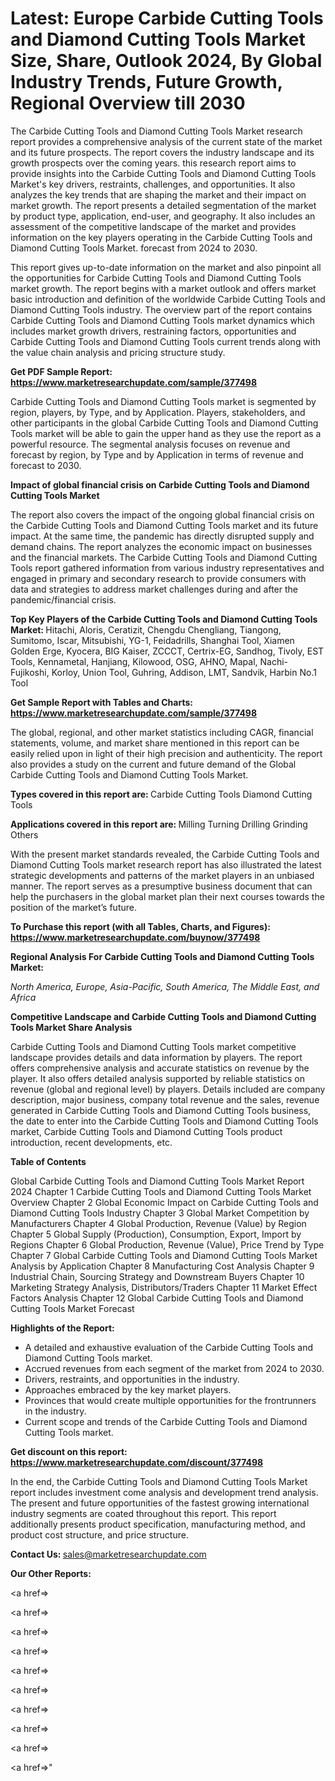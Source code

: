 # Latest: Europe Carbide Cutting Tools and Diamond Cutting Tools Market Size, Share, Outlook 2024, By Global Industry Trends, Future Growth, Regional Overview till 2030

The Carbide Cutting Tools and Diamond Cutting Tools Market research report provides a comprehensive analysis of the current state of the market and its future prospects. The report covers the industry landscape and its growth prospects over the coming years. this research report aims to provide insights into the Carbide Cutting Tools and Diamond Cutting Tools Market's key drivers, restraints, challenges, and opportunities. It also analyzes the key trends that are shaping the market and their impact on market growth. The report presents a detailed segmentation of the market by product type, application, end-user, and geography. It also includes an assessment of the competitive landscape of the market and provides information on the key players operating in the Carbide Cutting Tools and Diamond Cutting Tools Market. forecast from 2024 to 2030.

This report gives up-to-date information on the market and also pinpoint all the opportunities for Carbide Cutting Tools and Diamond Cutting Tools market growth. The report begins with a market outlook and offers market basic introduction and definition of the worldwide Carbide Cutting Tools and Diamond Cutting Tools industry. The overview part of the report contains Carbide Cutting Tools and Diamond Cutting Tools market dynamics which includes market growth drivers, restraining factors, opportunities and Carbide Cutting Tools and Diamond Cutting Tools current trends along with the value chain analysis and pricing structure study.

<strong><b>Get PDF Sample Report: <a href=https://www.marketresearchupdate.com/sample/377498>https://www.marketresearchupdate.com/sample/377498</a></b></strong>

Carbide Cutting Tools and Diamond Cutting Tools market is segmented by region, players, by Type, and by Application. Players, stakeholders, and other participants in the global Carbide Cutting Tools and Diamond Cutting Tools market will be able to gain the upper hand as they use the report as a powerful resource. The segmental analysis focuses on revenue and forecast by region, by Type and by Application in terms of revenue and forecast to 2030.

<strong><b>Impact of global financial crisis on Carbide Cutting Tools and Diamond Cutting Tools Market</b></strong>

The report also covers the impact of the ongoing global financial crisis on the Carbide Cutting Tools and Diamond Cutting Tools market and its future impact. At the same time, the pandemic has directly disrupted supply and demand chains. The report analyzes the economic impact on businesses and the financial markets. The Carbide Cutting Tools and Diamond Cutting Tools report gathered information from various industry representatives and engaged in primary and secondary research to provide consumers with data and strategies to address market challenges during and after the pandemic/financial crisis.

<strong><b>Top Key Players of the Carbide Cutting Tools and Diamond Cutting Tools Market:
</b></strong>Hitachi, Aloris, Ceratizit, Chengdu Chengliang, Tiangong, Sumitomo, Iscar, Mitsubishi, YG-1, Feidadrills, Shanghai Tool, Xiamen Golden Erge, Kyocera, BIG Kaiser, ZCCCT, Certrix-EG, Sandhog, Tivoly, EST Tools, Kennametal, Hanjiang, Kilowood, OSG, AHNO, Mapal, Nachi-Fujikoshi, Korloy, Union Tool, Guhring, Addison, LMT, Sandvik, Harbin No.1 Tool<strong><b>
</b></strong>

<strong><b>Get Sample Report with Tables and Charts: <a href=https://www.marketresearchupdate.com/sample/377498>https://www.marketresearchupdate.com/sample/377498</a></b></strong>

The global, regional, and other market statistics including CAGR, financial statements, volume, and market share mentioned in this report can be easily relied upon in light of their high precision and authenticity. The report also provides a study on the current and future demand of the Global Carbide Cutting Tools and Diamond Cutting Tools Market.

<strong><b>Types covered in this report are:
</b></strong>Carbide Cutting Tools
Diamond Cutting Tools<strong><b>
</b></strong>

<strong><b>Applications covered in this report are:
</b></strong>Milling
Turning
Drilling
Grinding
Others<strong><b>
</b></strong>

With the present market standards revealed, the Carbide Cutting Tools and Diamond Cutting Tools market research report has also illustrated the latest strategic developments and patterns of the market players in an unbiased manner. The report serves as a presumptive business document that can help the purchasers in the global market plan their next courses towards the position of the market’s future.

<strong><b>To Purchase this report (with all Tables, Charts, and Figures): <a href=https://www.marketresearchupdate.com/buynow/377498>https://www.marketresearchupdate.com/buynow/377498</a></b></strong>

<strong><b>Regional Analysis For Carbide Cutting Tools and Diamond Cutting Tools Market:</b></strong>

<em><i>North America, Europe, Asia-Pacific, South America, The Middle East, and Africa</i></em>

<strong><b>Competitive Landscape and Carbide Cutting Tools and Diamond Cutting Tools Market Share Analysis</b></strong>

Carbide Cutting Tools and Diamond Cutting Tools market competitive landscape provides details and data information by players. The report offers comprehensive analysis and accurate statistics on revenue by the player. It also offers detailed analysis supported by reliable statistics on revenue (global and regional level) by players. Details included are company description, major business, company total revenue and the sales, revenue generated in Carbide Cutting Tools and Diamond Cutting Tools business, the date to enter into the Carbide Cutting Tools and Diamond Cutting Tools market, Carbide Cutting Tools and Diamond Cutting Tools product introduction, recent developments, etc.

<strong><b>Table of Contents</b></strong>

Global Carbide Cutting Tools and Diamond Cutting Tools Market Report 2024
Chapter 1 Carbide Cutting Tools and Diamond Cutting Tools Market Overview
Chapter 2 Global Economic Impact on Carbide Cutting Tools and Diamond Cutting Tools Industry
Chapter 3 Global Market Competition by Manufacturers
Chapter 4 Global Production, Revenue (Value) by Region
Chapter 5 Global Supply (Production), Consumption, Export, Import by Regions
Chapter 6 Global Production, Revenue (Value), Price Trend by Type
Chapter 7 Global Carbide Cutting Tools and Diamond Cutting Tools Market Analysis by Application
Chapter 8 Manufacturing Cost Analysis
Chapter 9 Industrial Chain, Sourcing Strategy and Downstream Buyers
Chapter 10 Marketing Strategy Analysis, Distributors/Traders
Chapter 11 Market Effect Factors Analysis
Chapter 12 Global Carbide Cutting Tools and Diamond Cutting Tools Market Forecast

<strong><b>Highlights of the Report:</b></strong>

- A detailed and exhaustive evaluation of the Carbide Cutting Tools and Diamond Cutting Tools market.
- Accrued revenues from each segment of the market from 2024 to 2030.
- Drivers, restraints, and opportunities in the industry.
- Approaches embraced by the key market players.
- Provinces that would create multiple opportunities for the frontrunners in the industry.
- Current scope and trends of the Carbide Cutting Tools and Diamond Cutting Tools market.

<strong><b>Get discount on this report: <a href=https://www.marketresearchupdate.com/discount/377498>https://www.marketresearchupdate.com/discount/377498</a></b></strong>

In the end, the Carbide Cutting Tools and Diamond Cutting Tools Market report includes investment come analysis and development trend analysis. The present and future opportunities of the fastest growing international industry segments are coated throughout this report. This report additionally presents product specification, manufacturing method, and product cost structure, and price structure.

<strong><b>Contact Us:
</b></strong>sales@marketresearchupdate.com

<strong>Our Other Reports:</strong>

<a href=></a>

<a href=></a>

<a href=></a>

<a href=></a>

<a href=></a>

<a href=></a>

<a href=></a>

<a href=></a>

<a href=></a>

<a href=></a>"
